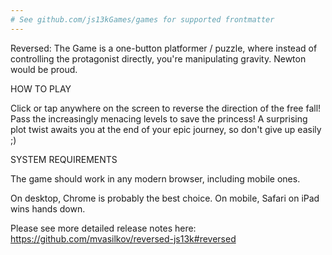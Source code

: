 ```yaml
---
# See github.com/js13kGames/games for supported frontmatter
---
```

Reversed: The Game is a one-button platformer / puzzle, where instead of controlling the protagonist directly, you're manipulating gravity. Newton would be proud.

HOW TO PLAY

Click or tap anywhere on the screen to reverse the direction of the free fall! Pass the increasingly menacing levels to save the princess! A surprising plot twist awaits you at the end of your epic journey, so don't give up easily ;)

SYSTEM REQUIREMENTS

The game should work in any modern browser, including mobile ones.

On desktop, Chrome is probably the best choice.
On mobile, Safari on iPad wins hands down.

Please see more detailed release notes here: https://github.com/mvasilkov/reversed-js13k#reversed